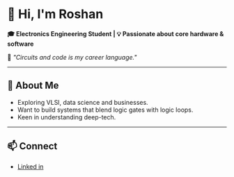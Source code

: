 # 👋 Hi, I'm Roshan

**🎓 Electronics Engineering Student | 💡 Passionate about core hardware & software**

🧠 *"Circuits and code is my career language."*

---

## 🚀 About Me
-  Exploring VLSI, data science and businesses.
-  Want to build systems that blend logic gates with logic loops.
-  Keen in understanding deep-tech.
  
---

## 📫 Connect
- [Linked in](https://www.linkedin.com/in/roshan-d-52a760227/)
<!--
**imroshan17/imroshan17** is a ✨ _special_ ✨ repository because its `README.md` (this file) appears on your GitHub profile.

Here are some ideas to get you started:

- 🔭 I’m currently working on ...
- 🌱 I’m currently learning ...
- 👯 I’m looking to collaborate on ...
- 🤔 I’m looking for help with ...
- 💬 Ask me about ...
- 📫 How to reach me: ...
- 😄 Pronouns: ...
- ⚡ Fun fact: ...
-->
